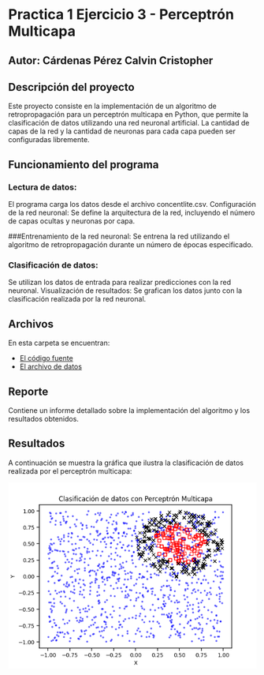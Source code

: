 # Practica 1 Ejercicio 3 - Perceptrón Multicapa
## Autor: Cárdenas Pérez Calvin Cristopher

## Descripción del proyecto

Este proyecto consiste en la implementación de un algoritmo de retropropagación para un perceptrón multicapa en Python, que permite la clasificación de datos utilizando una red neuronal artificial. La cantidad de capas de la red y la cantidad de neuronas para cada capa pueden ser configuradas libremente.

## Funcionamiento del programa

### Lectura de datos: 
El programa carga los datos desde el archivo concentlite.csv.
Configuración de la red neuronal: Se define la arquitectura de la red, incluyendo el número de capas ocultas y neuronas por capa.

###Entrenamiento de la red neuronal: 
Se entrena la red utilizando el algoritmo de retropropagación durante un número de épocas especificado.

### Clasificación de datos: 
Se utilizan los datos de entrada para realizar predicciones con la red neuronal.
Visualización de resultados: Se grafican los datos junto con la clasificación realizada por la red neuronal.

## Archivos

En esta carpeta se encuentran: 
- [El código fuente](Archivos/algoritmo_de_repropagacion.py)
- [El archivo de datos](Archivos/concentlite.csv)

## Reporte

Contiene un informe detallado sobre la implementación del algoritmo y los resultados obtenidos.

## Resultados

A continuación se muestra la gráfica que ilustra la clasificación de datos realizada por el perceptrón multicapa:

![Gráfica de los resultados](Grafica.png)
